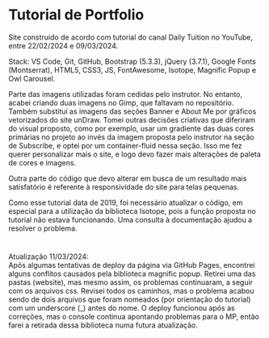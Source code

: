 # Tutorial de Portfolio

Site construído de acordo com tutorial do canal Daily Tuition no YouTube, entre 22/02/2024 e 09/03/2024.</br>

Stack: VS Code, Git, GitHub, Bootstrap (5.3.3), jQuery (3.7.1), Google Fonts (Montserrat), HTML5, CSS3, JS, FontAwesome, Isotope, Magnific Popup e Owl Carousel.</br>

Parte das imagens utilizadas foram cedidas pelo instrutor. No entanto, acabei criando duas imagens no Gimp, que faltavam no repositório. Também substituí as imagens das seções Banner e About Me por gráficos vetorizados do site unDraw. Tomei outras decisões criativas que diferiram do visual proposto, como por exemplo, usar um gradiente das duas cores primárias no projeto ao invés da imagem proposta pelo instrutor na seção de Subscribe, e optei por um container-fluid nessa seção. Isso me fez querer personalizar mais o site, e logo devo fazer mais alterações de paleta de cores e imagens.</br>

Outra parte do código que devo alterar em busca de um resultado mais satisfatório é referente à responsividade do site para telas pequenas.</br>

Como esse tutorial data de 2019, foi necessário atualizar o código, em especial para a utilização da biblioteca Isotope, pois a função proposta no tutorial não estava funcionando. Uma consulta à documentação ajudou a resolver o problema.</br>

#
Atualização 11/03/2024:</br>
Após algumas tentativas de deploy da página via GitHub Pages, encontrei alguns conflitos causados pela biblioteca magnific popup. Retirei uma das pastas (website), mas mesmo assim, os problemas continuaram, a seguir com os arquivos css. Revisei todos os caminhos, mas o problema acabou sendo de dois arquivos que foram nomeados (por orientação do tutorial) com um underscore (_) antes do nome. O deploy funcionou após as correções, mas o console continua apontando problemas para o MP, então farei a retirada dessa biblioteca numa futura atualização. </br>

